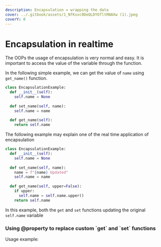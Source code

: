 ```yaml
---
description: Encapsulation = wrapping the data
cover: ../.gitbook/assets/1_NfKsxc0DeQLDYOfltRNAXw (1).jpeg
coverY: 0
---
```


# Encapsulation in realtime

The OOPs the usage of encapsulation is very normal and easy. It is important to access the value of the variable through the function.

In the following simple example, we can get the value of `name` using `get_name()` function.

```python
class EncapsulationExample:
  def __init__(self):
    self.name = None
  
  def set_name(self, name):
    self.name = name
    
  def get_name(self):
    return self.name
```

The following example may explain one of the real time application of encapsulation&#x20;

```python
class EncapsulationExample:
  def __init__(self):
    self.name = None
  
  def set_name(self, name):
    name = f"{name} Updated"
    self.name = name
    
  def get_name(self, upper=False):
    if upper:
      self.name = self.name.upper()
    return self.name
```

In this example, both the `get` and `set` functions updating the original `self.name` variable



### Using @property to replace custom \`get\` and \`set\` functions

Usage example:
